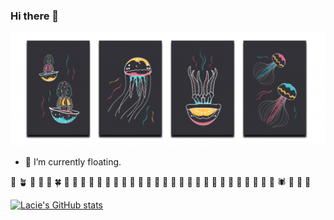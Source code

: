 ### Hi there 👋

<!-- ![](https://github.com/lacie-life/github-stats/blob/master/generated/languages.svg)  -->

![img](./img.png)

- 🔭 I’m currently floating.

:seedling: :potted_plant: :deciduous_tree: :palm_tree: :leaves: :four_leaf_clover: :broccoli: :sunflower: :mushroom: :herb: :cactus: :palm_tree: :tulip: :cherry_blossom: :rose: :hibiscus: :bouquet: :melon: :cucumber: :watermelon: :lemon: :tomato: :strawberry: :cherries: :orange: :coconut:  :avocado: :peanuts: :potato: :corn: :honeybee:	:butterfly: :spider: :lady_beetle: :bug: :maple_leaf:

[![Lacie's GitHub stats](https://github-readme-stats.vercel.app/api?username=lacie-life)](https://github.com/anuraghazra/github-readme-stats#gh-dark-mode-only)  

<!--a href="https://github.com/lacie-life/github-stats">
<img src="[https://github.com/jstrieb/github-stats/blob/master/generated/overview.svg#gh-dark-mode-only](https://github-readme-stats.vercel.app/api?username=lacie-life)](https://github.com/anuraghazra/github-readme-stats#gh-dark-mode-only)" />
<img src="https://github.com/lacie-life/github-stats/blob/master/generated/languages.svg#gh-light-mode-only" />
</a>


